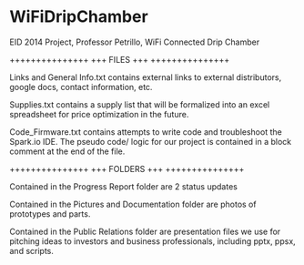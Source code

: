 WiFiDripChamber
===============

EID 2014 Project, Professor Petrillo, WiFi Connected Drip Chamber


+++++++++++++++
+++  FILES  +++
+++++++++++++++


Links and General Info.txt contains external
links to external distributors, google docs, 
contact information, etc. 

Supplies.txt contains a supply list that will be formalized into 
an excel spreadsheet for price optimization in the future.

Code_Firmware.txt contains attempts to write code and troubleshoot 
the Spark.io IDE. The pseudo code/ logic for our project 
is contained in a block comment at the end of the file.

+++++++++++++++
+++ FOLDERS +++
+++++++++++++++


Contained in the Progress Report folder are 2 status updates

Contained in the Pictures and Documentation folder are photos 
of prototypes and parts.

Contained in the Public Relations folder are presentation files
we use for pitching ideas to investors and business professionals, 
including pptx, ppsx, and scripts.

